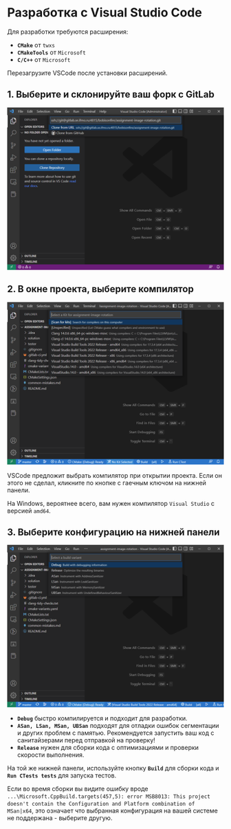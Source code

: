 # Разработка с Visual Studio Code

Для разработки требуются расширения:

- **`CMake`** от `twxs` 
- **`CMakeTools`** от `Microsoft` 
- **`C/C++`** от `Microsoft` 

Перезагрузите VSCode после установки расширений.

## 1. Выберите и склонируйте ваш форк с GitLab

![Clone repository](VSCode/01-clone.png)

## 2. В окне проекта, выберите компилятор

![Choose Kit](VSCode/02-choose-kit.png)

VSCode предложит выбрать компилятор при открытии проекта. Если он этого не сделал,
кликните по кнопке с гаечным ключом на нижней панели.

На Windows, вероятнее всего, вам нужен компилятор `Visual Studio` с версией `amd64`.

## 3. Выберите конфигурацию на нижней панели

![Choose Config](VSCode/03-choose-config.png)

- **`Debug`** быстро компилируется и подходит для разработки.
- **`ASan, LSan, MSan, UBSan`** подходят для отладки ошибок сегментации и других проблем с памятью. Рекомендуется 
  запустить ваш код с санитайзерами перед отправкой на проверку!
- **`Release`** нужен для сборки кода с оптимизациями и проверки скорости выполнения.

На той же нижней панели, используйте кнопку **`Build`** для сборки кода и **`Run CTests tests`** для запуска тестов.

Если во время сборки вы видите ошибку вроде `...\Microsoft.CppBuild.targets(457,5): error MSB8013: This project doesn't contain the Configuration and Platform combination of MSan|x64`, это означает что выбранная конфигурация на вашей системе не поддержана - выберите другую.
